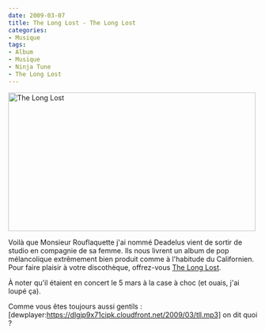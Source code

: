 ```yaml
---
date: 2009-03-07
title: The Long Lost - The Long Lost
categories:
- Musique
tags:
- Album
- Musique
- Ninja Tune
- The Long Lost
---
```

<img class="alignnone size-full wp-image-1051" title="The Long Lost" src="https://dlgjp9x71cipk.cloudfront.net/2009/03/thelonglost.png" alt="The Long Lost" width="500" height="281" />

Voilà que Monsieur Rouflaquette j'ai nommé Deadelus vient de sortir de studio en compagnie de sa femme. Ils nous livrent un album de pop mélancolique extrêmement bien produit comme à l'habitude du Californien. Pour faire plaisir à votre discothèque, offrez-vous <a title="Le MySpace de The Long Lost" href="https://www.myspace.com/findthelonglost">The Long Lost</a>.

À noter qu'il étaient en concert le 5 mars à la case à choc (et ouais, j'ai loupé ça).

Comme vous êtes toujours aussi gentils : [dewplayer:https://dlgjp9x71cipk.cloudfront.net/2009/03/tll.mp3] on dit quoi ?
